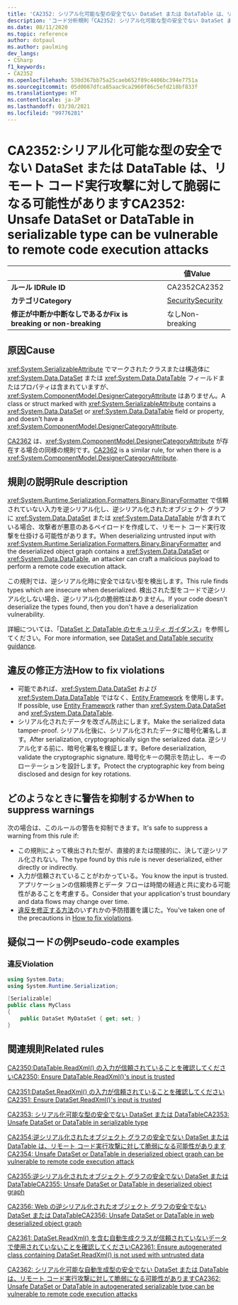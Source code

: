 ```yaml
---
title: 'CA2352: シリアル化可能な型の安全でない DataSet または DataTable は、リモート コード実行攻撃に対して脆弱になる可能性があります (コード分析)'
description: 'コード分析規則「CA2352: シリアル化可能な型の安全でない DataSet または DataTable は、リモート コード実行攻撃に対して脆弱になる可能性があります」について'
ms.date: 08/11/2020
ms.topic: reference
author: dotpaul
ms.author: paulming
dev_langs:
- CSharp
f1_keywords:
- CA2352
ms.openlocfilehash: 530d367bb75a25caeb652f89c4406bc394e7751a
ms.sourcegitcommit: 05d0087dfca85aac9ca2960f86c5efd218bf833f
ms.translationtype: HT
ms.contentlocale: ja-JP
ms.lasthandoff: 03/30/2021
ms.locfileid: "99776281"
---
```

# <a name="ca2352-unsafe-dataset-or-datatable-in-serializable-type-can-be-vulnerable-to-remote-code-execution-attacks"></a><span data-ttu-id="6f8d1-103">CA2352:シリアル化可能な型の安全でない DataSet または DataTable は、リモート コード実行攻撃に対して脆弱になる可能性があります</span><span class="sxs-lookup"><span data-stu-id="6f8d1-103">CA2352: Unsafe DataSet or DataTable in serializable type can be vulnerable to remote code execution attacks</span></span>

| | <span data-ttu-id="6f8d1-104">値</span><span class="sxs-lookup"><span data-stu-id="6f8d1-104">Value</span></span> |
|-|-|
| <span data-ttu-id="6f8d1-105">**ルール ID**</span><span class="sxs-lookup"><span data-stu-id="6f8d1-105">**Rule ID**</span></span> |<span data-ttu-id="6f8d1-106">CA2352</span><span class="sxs-lookup"><span data-stu-id="6f8d1-106">CA2352</span></span>|
| <span data-ttu-id="6f8d1-107">**カテゴリ**</span><span class="sxs-lookup"><span data-stu-id="6f8d1-107">**Category**</span></span> |[<span data-ttu-id="6f8d1-108">Security</span><span class="sxs-lookup"><span data-stu-id="6f8d1-108">Security</span></span>](security-warnings.md)|
| <span data-ttu-id="6f8d1-109">**修正が中断か中断なしであるか**</span><span class="sxs-lookup"><span data-stu-id="6f8d1-109">**Fix is breaking or non-breaking**</span></span> |<span data-ttu-id="6f8d1-110">なし</span><span class="sxs-lookup"><span data-stu-id="6f8d1-110">Non-breaking</span></span>|

## <a name="cause"></a><span data-ttu-id="6f8d1-111">原因</span><span class="sxs-lookup"><span data-stu-id="6f8d1-111">Cause</span></span>

<span data-ttu-id="6f8d1-112"><xref:System.SerializableAttribute> でマークされたクラスまたは構造体に <xref:System.Data.DataSet> または <xref:System.Data.DataTable> フィールドまたはプロパティは含まれていますが、<xref:System.ComponentModel.DesignerCategoryAttribute> はありません。</span><span class="sxs-lookup"><span data-stu-id="6f8d1-112">A class or struct marked with <xref:System.SerializableAttribute> contains a <xref:System.Data.DataSet> or <xref:System.Data.DataTable> field or property, and doesn't have a <xref:System.ComponentModel.DesignerCategoryAttribute>.</span></span>

<span data-ttu-id="6f8d1-113">[CA2362](ca2362.md) は、<xref:System.ComponentModel.DesignerCategoryAttribute> が存在する場合の同様の規則です。</span><span class="sxs-lookup"><span data-stu-id="6f8d1-113">[CA2362](ca2362.md) is a similar rule, for when there is a <xref:System.ComponentModel.DesignerCategoryAttribute>.</span></span>

## <a name="rule-description"></a><span data-ttu-id="6f8d1-114">規則の説明</span><span class="sxs-lookup"><span data-stu-id="6f8d1-114">Rule description</span></span>

<span data-ttu-id="6f8d1-115"><xref:System.Runtime.Serialization.Formatters.Binary.BinaryFormatter> で信頼されていない入力を逆シリアル化し、逆シリアル化されたオブジェクト グラフに <xref:System.Data.DataSet> または <xref:System.Data.DataTable> が含まれている場合、攻撃者が悪意のあるペイロードを作成して、リモート コード実行攻撃を仕掛ける可能性があります。</span><span class="sxs-lookup"><span data-stu-id="6f8d1-115">When deserializing untrusted input with <xref:System.Runtime.Serialization.Formatters.Binary.BinaryFormatter> and the deserialized object graph contains a <xref:System.Data.DataSet> or <xref:System.Data.DataTable>, an attacker can craft a malicious payload to perform a remote code execution attack.</span></span>

<span data-ttu-id="6f8d1-116">この規則では、逆シリアル化時に安全ではない型を検出します。</span><span class="sxs-lookup"><span data-stu-id="6f8d1-116">This rule finds types which are insecure when deserialized.</span></span> <span data-ttu-id="6f8d1-117">検出された型をコードで逆シリアル化しない場合、逆シリアル化の脆弱性はありません。</span><span class="sxs-lookup"><span data-stu-id="6f8d1-117">If your code doesn't deserialize the types found, then you don't have a deserialization vulnerability.</span></span>

<span data-ttu-id="6f8d1-118">詳細については、「[DataSet と DataTable のセキュリティ ガイダンス](../../../framework/data/adonet/dataset-datatable-dataview/security-guidance.md)」を参照してください。</span><span class="sxs-lookup"><span data-stu-id="6f8d1-118">For more information, see [DataSet and DataTable security guidance](../../../framework/data/adonet/dataset-datatable-dataview/security-guidance.md).</span></span>

## <a name="how-to-fix-violations"></a><span data-ttu-id="6f8d1-119">違反の修正方法</span><span class="sxs-lookup"><span data-stu-id="6f8d1-119">How to fix violations</span></span>

- <span data-ttu-id="6f8d1-120">可能であれば、<xref:System.Data.DataSet> および <xref:System.Data.DataTable> ではなく、[Entity Framework](/ef/) を使用します。</span><span class="sxs-lookup"><span data-stu-id="6f8d1-120">If possible, use [Entity Framework](/ef/) rather than <xref:System.Data.DataSet> and <xref:System.Data.DataTable>.</span></span>
- <span data-ttu-id="6f8d1-121">シリアル化されたデータを改ざん防止にします。</span><span class="sxs-lookup"><span data-stu-id="6f8d1-121">Make the serialized data tamper-proof.</span></span> <span data-ttu-id="6f8d1-122">シリアル化後に、シリアル化されたデータに暗号化署名します。</span><span class="sxs-lookup"><span data-stu-id="6f8d1-122">After serialization, cryptographically sign the serialized data.</span></span> <span data-ttu-id="6f8d1-123">逆シリアル化する前に、暗号化署名を検証します。</span><span class="sxs-lookup"><span data-stu-id="6f8d1-123">Before deserialization, validate the cryptographic signature.</span></span> <span data-ttu-id="6f8d1-124">暗号化キーの開示を防止し、キーのローテーションを設計します。</span><span class="sxs-lookup"><span data-stu-id="6f8d1-124">Protect the cryptographic key from being disclosed and design for key rotations.</span></span>

## <a name="when-to-suppress-warnings"></a><span data-ttu-id="6f8d1-125">どのようなときに警告を抑制するか</span><span class="sxs-lookup"><span data-stu-id="6f8d1-125">When to suppress warnings</span></span>

<span data-ttu-id="6f8d1-126">次の場合は、このルールの警告を抑制できます。</span><span class="sxs-lookup"><span data-stu-id="6f8d1-126">It's safe to suppress a warning from this rule if:</span></span>

- <span data-ttu-id="6f8d1-127">この規則によって検出された型が、直接的または間接的に、決して逆シリアル化されない。</span><span class="sxs-lookup"><span data-stu-id="6f8d1-127">The type found by this rule is never deserialized, either directly or indirectly.</span></span>
- <span data-ttu-id="6f8d1-128">入力が信頼されていることがわかっている。</span><span class="sxs-lookup"><span data-stu-id="6f8d1-128">You know the input is trusted.</span></span> <span data-ttu-id="6f8d1-129">アプリケーションの信頼境界とデータ フローは時間の経過と共に変わる可能性があることを考慮する。</span><span class="sxs-lookup"><span data-stu-id="6f8d1-129">Consider that your application's trust boundary and data flows may change over time.</span></span>
- <span data-ttu-id="6f8d1-130">[違反を修正する方法](#how-to-fix-violations)のいずれかの予防措置を講じた。</span><span class="sxs-lookup"><span data-stu-id="6f8d1-130">You've taken one of the precautions in [How to fix violations](#how-to-fix-violations).</span></span>

## <a name="pseudo-code-examples"></a><span data-ttu-id="6f8d1-131">疑似コードの例</span><span class="sxs-lookup"><span data-stu-id="6f8d1-131">Pseudo-code examples</span></span>

### <a name="violation"></a><span data-ttu-id="6f8d1-132">違反</span><span class="sxs-lookup"><span data-stu-id="6f8d1-132">Violation</span></span>

```csharp
using System.Data;
using System.Runtime.Serialization;

[Serializable]
public class MyClass
{
    public DataSet MyDataSet { get; set; }
}
```

## <a name="related-rules"></a><span data-ttu-id="6f8d1-133">関連規則</span><span class="sxs-lookup"><span data-stu-id="6f8d1-133">Related rules</span></span>

[<span data-ttu-id="6f8d1-134">CA2350:DataTable.ReadXml() の入力が信頼されていることを確認してください</span><span class="sxs-lookup"><span data-stu-id="6f8d1-134">CA2350: Ensure DataTable.ReadXml()'s input is trusted</span></span>](ca2350.md)

[<span data-ttu-id="6f8d1-135">CA2351:DataSet.ReadXml() の入力が信頼されていることを確認してください</span><span class="sxs-lookup"><span data-stu-id="6f8d1-135">CA2351: Ensure DataSet.ReadXml()'s input is trusted</span></span>](ca2351.md)

[<span data-ttu-id="6f8d1-136">CA2353: シリアル化可能な型の安全でない DataSet または DataTable</span><span class="sxs-lookup"><span data-stu-id="6f8d1-136">CA2353: Unsafe DataSet or DataTable in serializable type</span></span>](ca2353.md)

[<span data-ttu-id="6f8d1-137">CA2354:逆シリアル化されたオブジェクト グラフの安全でない DataSet または DataTable は、リモート コード実行攻撃に対して脆弱になる可能性があります</span><span class="sxs-lookup"><span data-stu-id="6f8d1-137">CA2354: Unsafe DataSet or DataTable in deserialized object graph can be vulnerable to remote code execution attack</span></span>](ca2354.md)

[<span data-ttu-id="6f8d1-138">CA2355:逆シリアル化されたオブジェクト グラフの安全でない DataSet または DataTable</span><span class="sxs-lookup"><span data-stu-id="6f8d1-138">CA2355: Unsafe DataSet or DataTable in deserialized object graph</span></span>](ca2355.md)

[<span data-ttu-id="6f8d1-139">CA2356: Web の逆シリアル化されたオブジェクト グラフの安全でない DataSet または DataTable</span><span class="sxs-lookup"><span data-stu-id="6f8d1-139">CA2356: Unsafe DataSet or DataTable in web deserialized object graph</span></span>](ca2356.md)

[<span data-ttu-id="6f8d1-140">CA2361: DataSet.ReadXml() を含む自動生成クラスが信頼されていないデータで使用されていないことを確認してください</span><span class="sxs-lookup"><span data-stu-id="6f8d1-140">CA2361: Ensure autogenerated class containing DataSet.ReadXml() is not used with untrusted data</span></span>](ca2361.md)

[<span data-ttu-id="6f8d1-141">CA2362: シリアル化可能な自動生成型の安全でない DataSet または DataTable は、リモート コード実行攻撃に対して脆弱になる可能性があります</span><span class="sxs-lookup"><span data-stu-id="6f8d1-141">CA2362: Unsafe DataSet or DataTable in autogenerated serializable type can be vulnerable to remote code execution attacks</span></span>](ca2362.md)
